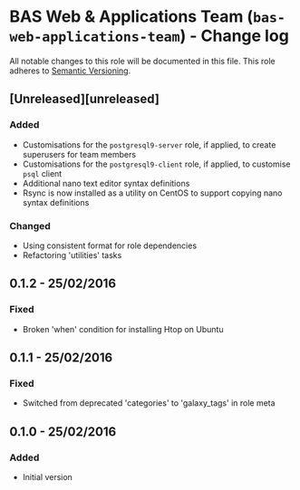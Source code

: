 # BAS Web & Applications Team (`bas-web-applications-team`) - Change log

All notable changes to this role will be documented in this file.
This role adheres to [Semantic Versioning](http://semver.org/spec/v2.0.0.html).

## [Unreleased][unreleased]

### Added

* Customisations for the `postgresql9-server` role, if applied, to create superusers for team members
* Customisations for the `postgresql9-client` role, if applied, to customise `psql` client
* Additional nano text editor syntax definitions
* Rsync is now installed as a utility on CentOS to support copying nano syntax definitions

### Changed

* Using consistent format for role dependencies
* Refactoring 'utilities' tasks
## 0.1.2 - 25/02/2016

### Fixed

* Broken 'when' condition for installing Htop on Ubuntu

## 0.1.1 - 25/02/2016

### Fixed

* Switched from deprecated 'categories' to 'galaxy_tags' in role meta

## 0.1.0 - 25/02/2016

### Added

* Initial version
